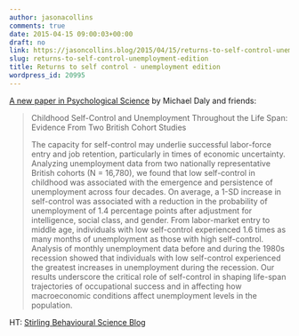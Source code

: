 ```yaml
---
author: jasonacollins
comments: true
date: 2015-04-15 09:00:03+00:00
draft: no
link: https://jasoncollins.blog/2015/04/15/returns-to-self-control-unemployment-edition/
slug: returns-to-self-control-unemployment-edition
title: Returns to self control - unemployment edition
wordpress_id: 20995
---
```


[A new paper in Psychological Science](http://pss.sagepub.com/content/early/2015/04/09/0956797615569001.full) by Michael Daly and friends:


<blockquote>Childhood Self-Control and Unemployment Throughout the Life Span: Evidence From Two British Cohort Studies

The capacity for self-control may underlie successful labor-force entry and job retention, particularly in times of economic uncertainty. Analyzing unemployment data from two nationally representative British cohorts (N = 16,780), we found that low self-control in childhood was associated with the emergence and persistence of unemployment across four decades. On average, a 1-SD increase in self-control was associated with a reduction in the probability of unemployment of 1.4 percentage points after adjustment for intelligence, social class, and gender. From labor-market entry to middle age, individuals with low self-control experienced 1.6 times as many months of unemployment as those with high self-control. Analysis of monthly unemployment data before and during the 1980s recession showed that individuals with low self-control experienced the greatest increases in unemployment during the recession. Our results underscore the critical role of self-control in shaping life-span trajectories of occupational success and in affecting how macroeconomic conditions affect unemployment levels in the population.</blockquote>


HT: [Stirling Behavioural Science Blog](http://economicspsychologypolicy.blogspot.com.au/2015/04/childhood-self-control-and-unemployment.html)
